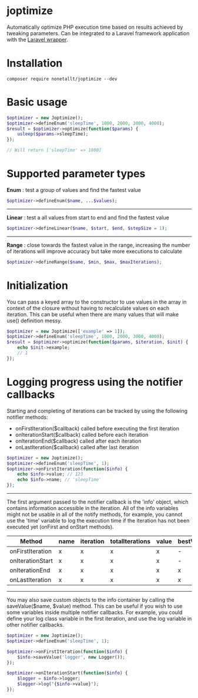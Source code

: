 # joptimize
Automatically optimize PHP execution time based on results achieved by tweaking parameters. Can be integrated to a Laravel framework application with the [Laravel wrapper](https://github.com/nonetallt/joptimize-laravel).

# Installation
```
composer require nonetallt/joptimize --dev
```

# Basic usage
```php
$optimizer = new Joptimize();
$optimizer->defineEnum('sleepTime', 1000, 2000, 3000, 4000);
$result = $optimizer->optimize(function($params) {
    usleep($params->sleepTime);
});

// Will return ['sleepTime' => 1000]
```
# Supported parameter types

**Enum** : test a group of values and find the fastest value
```php
$optimizer->defineEnum($name, ...$values);
```
---
**Linear** : test a all values from start to end and find the fastest value
```php
$optimizer->defineLinear($name, $start, $end, $stepSize = 1);
```
---
**Range** : close towards the fastest value in the range, increasing the
number of iterations will improve accuracy but take more executions to
calculate
```php
$optimizer->defineRange($name, $min, $max, $maxIterations);
```

# Initialization

You can pass a keyed array to the constructor to use values in the array in
context of the closure without having to recalculate values on each iteration.
This can be useful when there are many values that will make use() definition messy.

```php
$optimizer = new Joptimize(['example' => 1]);
$optimizer->defineEnum('sleepTime', 1000, 2000, 3000, 4000);
$result = $optimizer->optimize(function($params, $iteration, $init) {
    echo $init->example;
    // 1
});
```
# Logging progress using the notifier callbacks

Starting and completing of iterations can be tracked by using the following notifier
methods:
* onFirstIteration($callback) called before executing the first iteration
* onIterationStart($callback) called before each iteration
* onIterationEnd($callback)   called after each iteration
* onLastIteration($callback)  called after last iteration

```php
$optimizer = new Joptimize();
$optimizer->defineEnum('sleepTime', 1);
$optimizer->onFirstIteration(function($info) {
    echo $info->value; // 123
    echo $info->name; // 'sleepTime'
});
```
---
The first argument passed to the notifier callback is the 'info' object, which
contains information accessible in the iteration. All of the info variables
might not be usable in all of the notify methods, for example, you cannot use the 'time'
variable to log the execution time if the iteration has not been executed yet (onFirst
and onStart methods).

| Method           | name | iteration | totalIterations | value | bestValue | time | bestTime |
|------------------|------|-----------|-----------------|-------|-----------|------|----------|
| onFirstIteration | x    | x         | x               | x     | -         | -    | -        |
| onIterationStart | x    | x         | x               | x     | -         | -    | -        |
| onIterationEnd   | x    | x         | x               | x     | x         | x    | x        |
| onLastIteration  | x    | x         | x               | x     | x         | x    | x        |
---

You may also save custom objects to the info container by calling the
saveValue($name, $value) method. This can be useful if you wish to use some
variables inside multiple notifier callbacks. For example, you could define
your log class variable in the first iteration, and use the log variable in other
notifier callbacks.

```php
$optimizer = new Joptimize();
$optimizer->defineEnum('sleepTime', 1);

$optimizer->onFirstIteration(function($info) {
    $info->saveValue('logger', new Logger());
});

$optimizer->onIterationStart(function($info) {
    $logger = $info->logger;
    $logger->log("{$info->value}");
});

```



